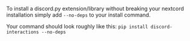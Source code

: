 To install a discord.py extension/library without breaking your nextcord installation simply add `--no-deps` to your install command.

Your command should look roughly like this: `pip install discord-interactions --no-deps`
